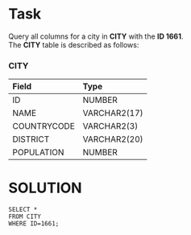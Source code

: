 # Task
Query all columns for a city in **CITY** with the **ID 1661**. <br>
The **CITY** table is described as follows:
### CITY

| Field       | Type         |  
| :---------- | :----------- |
| ID          | NUMBER       |
| NAME        | VARCHAR2(17) |
| COUNTRYCODE | VARCHAR2(3)  |
| DISTRICT    | VARCHAR2(20) |
| POPULATION  | NUMBER       |

# SOLUTION
```
SELECT *
FROM CITY
WHERE ID=1661;
```